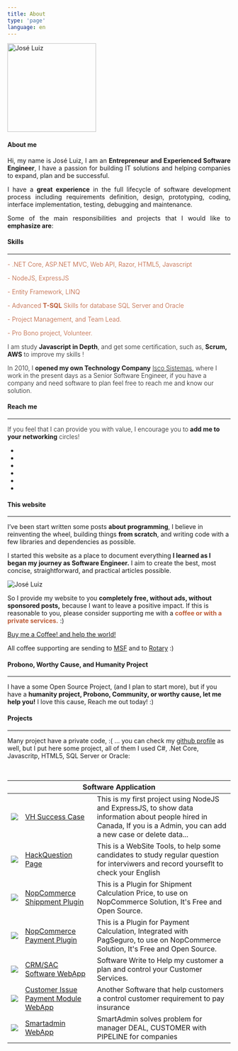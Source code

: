 ```yaml
---
title: About
type: 'page'
language: en
---
```


<div class="row mt-3">
    <div class="col-md-2">
        <span class="d-none d-lg-block">
            <img class="img-fluid img-profile rounded-circle mx-auto mb-2 mt-2" width="200" src="https://pbs.twimg.com/profile_images/1024257723150606337/Y70jgMz3_400x400.jpg"
                alt="José Luiz">
        </span>
    </div>
    <div class="col-md-10">
        <h4>About me</h4>
        <p align="justify"> Hi, my name is José Luiz, I am an <b>Entrepreneur and Experienced Software Engineer</b>, I
            have a passion for building IT solutions and helping companies to expand, plan and be successful. </p>
        <p align="justify"> I have a <b>great experience</b> in the full lifecycle of software development process
            including requirements definition, design, prototyping, coding, interface implementation, testing,
            debugging and maintenance.
            <p align="justify"> Some of the main responsibilities and projects that I would like to <b>emphasize are</b>:
            </p>
    </div>
</div>
<h4 class="mt-4">Skills</h4>
<hr>
<div class="row">
    <div class="col-md-6">
        <p class="m-0" style="font-weight: 300; color: rgb(189, 93, 56)">- .NET Core, ASP.NET MVC, Web API, Razor,
            HTML5, Javascript</p>
        <p class="m-0" style="font-weight: 300; color: rgb(189, 93, 56)">- NodeJS, ExpressJS</p>
        <p class="m-0" style="font-weight: 300; color: rgb(189, 93, 56)">- Entity Framework, LINQ</p>
        <p class="m-0" style="font-weight: 300; color: rgb(189, 93, 56)">- Advanced <b>T-SQL</b> Skills for database
            SQL Server and Oracle</p>
        <p class="m-0" style="font-weight: 300; color: rgb(189, 93, 56)">- Project Management, and Team Lead.</p>
        <p class="m-0" style="font-weight: 300; color: rgb(189, 93, 56)">- Pro Bono project, Volunteer.</p>
        <p class="m-0" style="font-weight: 300;">
            I am study <b>Javascript in Depth</b>, and get some certification, such as, <b>Scrum, AWS</b> to improve my
            skills !
        </p>
    </div>
    <div class="col-md-6 text-left">
        <p class="m-0 text-left" style="font-weight: 300;">
            In 2010, I <b>opened my own Technology Company</b>
            <a href="http://www.iscosistemas.com/" target="_blank">Isco Sistemas</a>, where I work in the
            present days as a Senior Software Engineer, if you have a company and need software to plan feel free to
            reach me and know our solution.
        </p>
    </div>
</div>
<h4 class="mt-4">Reach me</h4>
<hr>
<div class="row text-center bg-white">
    <div class="col-md-12">
        <p class="m-0" style="font-weight: 300;">If you feel that I can provide you with value, I encourage you to <b>add
                me to your networking</b> circles! </p>
        <p>
            <ul class="list-inline list-social-icons mb-0">
                <li class="list-inline-item">
                    <a href="https://twitter.com/joseluizsborges">
                        <span class="fa-stack fa-lg">
                            <i class="fa fa-circle fa-stack-2x"></i>
                            <i class="fab fa-twitter fa-stack-1x fa-inverse"></i>
                        </span>
                    </a>
                </li>
                <li class="list-inline-item">
                    <a href="https://www.instagram.com/joseluizsborges/">
                        <span class="fa-stack fa-lg">
                            <i class="fa fa-circle fa-stack-2x"></i>
                            <i class="fab fa-instagram fa-stack-1x fa-inverse"></i>
                        </span>
                    </a>
                </li>
                <li class="list-inline-item">
                    <a href="https://www.linkedin.com/in/joseluizsborges/">
                        <span class="fa-stack fa-lg">
                            <i class="fa fa-circle fa-stack-2x"></i>
                            <i class="fab fa-linkedin fa-stack-1x fa-inverse"></i>
                        </span>
                    </a>
                </li>
                <li class="list-inline-item">
                    <a href="https://github.com/shpsyte">
                        <span class="fa-stack fa-lg">
                            <i class="fa fa-circle fa-stack-2x"></i>
                            <i class="fab fa-github fa-stack-1x fa-inverse"></i>
                        </span>
                    </a>
                </li>
                <!-- <li class="list-inline-item">
                    <a href="https://www.youtube.com/channel/UCWvI2zvMqYQZFff1x66CGBw?view_as=subscriber">
                        <span class="fa-stack fa-lg">
                            <i class="fa fa-circle fa-stack-2x"></i>
                            <i class="fab fa-youtube fa-stack-1x fa-inverse"></i>
                        </span>
                    </a>
                </li> -->
                <li class="list-inline-item">
                    <a href="mailto:joseluiz@joseluiz.net">
                        <span class="fa-stack fa-lg">
                            <i class="fa fa-circle fa-stack-2x"></i>
                            <i class="fas fa-envelope fa-stack-1x fa-inverse"></i>
                        </span>
                    </a>
                </li>
                <li class="list-inline-item">
                    <a target="_blank" href="https://web.whatsapp.com/send?phone=5541999325815&text=Hey Jose..">
                        <span class="fa-stack fa-lg">
                            <i class="fa fa-circle fa-stack-2x"></i>
                            <i class="fab fa-whatsapp fa-stack-1x fa-inverse"></i>
                        </span>
                    </a>
                </li>
            </ul>
        </p>
    </div>
</div>

<h4 class="mt-4">This website</h4>
<hr>
<div class="row">
    <div class="col-md-8">
        <p class="m-0">
            I’ve been start written some posts <b>about programming</b>, I believe in reinventing the wheel, building
            things <b>from scratch</b>, and writing code with a few libraries and dependencies as possible.
        </p>
        <p class="mt-3">
            I started this website as a place to document everything <b>I learned as I began my journey
                as Software Engineer.</b> I aim to create the best, most concise, straightforward, and practical
            articles possible.
        </p>
   </div>
    <div class="col-md-4 d-none d-lg-block">
        <img class="img-fluid" src="https://i.imgur.com/pqiSCjP.png" alt="José Luiz">
    </div>
</div>
<div class="row bg-white">
    <div class="col-md-12">
        <p class="mt-3">
            So I provide my website to you <b>completely free, without ads, without sponsored posts,</b> because
            I want to leave a positive impact. If this is reasonable to you, please consider supporting me
            with a <b style="color: rgb(189, 93, 56)">coffee or with a private services.</b> :)
        </p>
        <p>
            <a class="btn btn-info btn-lg" href="http://ko-fi.com/joseluizsborges" target="_blank">
                <i class="fas fa-coffee"></i>
                Buy me a Coffee! and help the world!
            </a>
            <p class="small">
                All coffee supporting are sending to
                <a target="_blank" href="https://www.msf.org/donate">MSF</a>
                and to
                <a target="_blank" href="https://www.rotary.org/en/donate">Rotary</a>
                :)
            </p>
        </p>
    </div>
</div>

<h4 class="mt-4">Probono, Worthy Cause, and Humanity Project</h4>
<hr>

<div class="row">
    <div class="col-md-12">
        <p class="mt-3">
            I have a some Open Source Project, (and I plan to start more),
            but if you have a <b>humanity project, Probono, Community, or worthy cause, let me help you!</b>
            I love this cause, Reach me out today! :)
        </p>
    </div>
</div>

<h4 class="mt-4">Projects</h4>
<hr>

Many project have a private code, :( ... you can check my <a target="_blank" href="https://github.com/shpsyte">github
profile</a> as well, but I put here some project, all of them I used C#, .Net Core, Javascritp, HTML5, SQL Server
or Oracle:

<br>
<table class="table table-striped bg-white mt-5">
    <thead class="thead-dark">
        <tr>
            <th colspan="3"> Software Application </th>
        </tr>
    </thead>
    <tbody>
    <tr>
        <td class="col-1">
            <img class="img-fluid" src="https://i.imgur.com/pqiSCjP.png">
        </td>
        <td class="col-4">
            <a target="_blank" href="https://vhsuccesscase.herokuapp.com/">VH Success Case</a>
        </td>
        <td class="text-dark">
            This is my first project using NodeJS and ExpressJS, to show data information about people hired in Canada, If you is a Admin, you can add a new case or delete data...
        </td>
    </tr>
    <tr>
        <td class="col-1">
            <img class="img-fluid" src="https://i.imgur.com/pqiSCjP.png">
        </td>
        <td class="col-4">
            <a target="_blank" href="http://hackthequestion.joseluiz.net/">HackQuestion Page</a>
        </td>
        <td class="text-dark">
            This is a WebSite Tools, to help some candidates to study regular question for interviwers
            and record yourseflt to check your English
        </td>
    </tr>
    <tr>
        <td class="col-1">
            <img class="img-fluid" src="https://www.nopcommerce.com/images/thumbs/0004793_400.jpeg">
        </td>
        <td class="col-4">
            <a target="_blank" href="https://github.com/shpsyte/Correios">NopCommerce Shippment Plugin</a>
        </td>
        <td class="text-dark">
            This is a Plugin for Shipment Calculation Price, to use on NopCommerce Solution, It's Free and Open Source.
        </td>
    </tr>
    <tr>
        <td class="col-1">
            <img class="img-fluid" src="https://www.nopcommerce.com/images/thumbs/0006243_400.jpeg">
        </td>
        <td class="col-4">
            <a target="_blank" href="https://github.com/shpsyte/PagSeguro">NopCommerce Payment Plugin</a>
        </td>
        <td class="text-dark">
            This is a Plugin for Payment Calculation, Integrated with PagSeguro, to use on NopCommerce Solution, It's
            Free and Open Source.
        </td>
    </tr>
    <tr>
        <td class="col-1">
            <img class="img-fluid" src="https://i.imgur.com/8uySLS5.png">
        </td>
        <td class="col-4">
            <a target="_blank" href="https://github.com/shpsyte/CRMFx">CRM/SAC Software WebApp</a>
        </td>
        <td class="text-dark">
            Software Write to Help my customer a plan and control your Customer Services.
        </td>
    </tr>
    <tr>
        <td class="col-1">
            <img class="img-fluid" src="https://i.imgur.com/dm8eRXw.png">
        </td>
        <td class="col-4">
            <a target="_blank" href="https://github.com/shpsyte/Procediemento">Customer Issue Payment Module WebApp</a>
        </td>
        <td class="text-dark">
            Another Software that help customers a control customer requirement to pay insurance
        </td>
    </tr>
    <tr>
        <td class="col-1">
            <img class="img-fluid" src="https://i.imgur.com/nGP2Gdf.png">
        </td>
        <td class="col-4">
            <a target="_blank" href="https://github.com/shpsyte/smartadmin">Smartadmin WebApp</a>
        </td>
        <td class="text-dark">
            SmartAdmin solves problem for
            manager DEAL, CUSTOMER with PIPELINE for companies
        </td>
    </tr>
</tbody>
</table>
